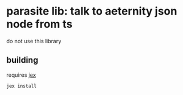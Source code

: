 # parasite lib: talk to aeternity json node from ts

do not use this library

## building

requires [jex](../../utils/jex/)

```
jex install
```
